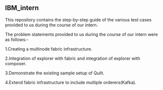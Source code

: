 ## IBM_intern

This repository contains the step-by-step guide of the various test cases provided to us during the course of our intern.

The problem statements provided to us during the course of our intern were as follows:-

1.Creating a multinode fabric infrastructure.

2.Integration of explorer with fabric and integration of explorer with composer.

3.Demonstrate the existing sample setup of Quilt.

4.Extend fabric infrastructure to include multiple orderers(Kafka).
